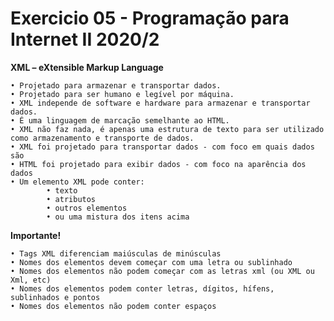 # Exercicio 05 -  Programação para Internet II 2020/2

**XML – eXtensible Markup Language**
	
  	• Projetado para armazenar e transportar dados.
  	• Projetado para ser humano e legível por máquina.
  	• XML independe de software e hardware para armazenar e transportar dados.
	• É uma linguagem de marcação semelhante ao HTML.
	• XML não faz nada, é apenas uma estrutura de texto para ser utilizado como armazenamento e transporte de dados.
	• XML foi projetado para transportar dados - com foco em quais dados são
	• HTML foi projetado para exibir dados - com foco na aparência dos dados
	• Um elemento XML pode conter:
			• texto
			• atributos
			• outros elementos
			• ou uma mistura dos itens acima
			
**Importante!**

	• Tags XML diferenciam maiúsculas de minúsculas
	• Nomes dos elementos devem começar com uma letra ou sublinhado
	• Nomes dos elementos não podem começar com as letras xml (ou XML ou Xml, etc)
	• Nomes dos elementos podem conter letras, dígitos, hífens, sublinhados e pontos
	• Nomes dos elementos não podem conter espaços
